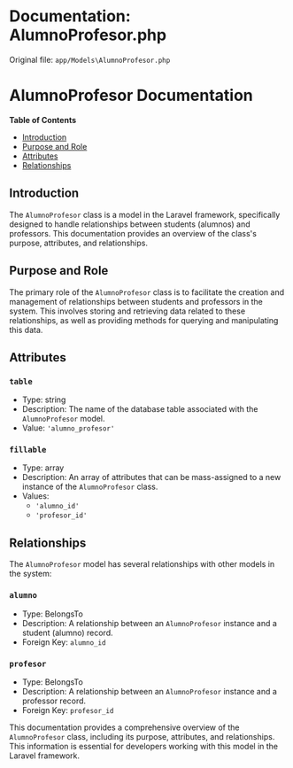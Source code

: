 # Documentation: AlumnoProfesor.php

Original file: `app/Models\AlumnoProfesor.php`

# AlumnoProfesor Documentation

**Table of Contents**

* [Introduction](#introduction)
* [Purpose and Role](#purpose-and-role)
* [Attributes](#attributes)
* [Relationships](#relationships)

## Introduction

The `AlumnoProfesor` class is a model in the Laravel framework, specifically designed to handle relationships between students (alumnos) and professors. This documentation provides an overview of the class's purpose, attributes, and relationships.

## Purpose and Role

The primary role of the `AlumnoProfesor` class is to facilitate the creation and management of relationships between students and professors in the system. This involves storing and retrieving data related to these relationships, as well as providing methods for querying and manipulating this data.

## Attributes

### `table`

* Type: string
* Description: The name of the database table associated with the `AlumnoProfesor` model.
* Value: `'alumno_profesor'`

### `fillable`

* Type: array
* Description: An array of attributes that can be mass-assigned to a new instance of the `AlumnoProfesor` class.
* Values:
	+ `'alumno_id'`
	+ `'profesor_id'`

## Relationships

The `AlumnoProfesor` model has several relationships with other models in the system:

### `alumno`

* Type: BelongsTo
* Description: A relationship between an `AlumnoProfesor` instance and a student (alumno) record.
* Foreign Key: `alumno_id`

### `profesor`

* Type: BelongsTo
* Description: A relationship between an `AlumnoProfesor` instance and a professor record.
* Foreign Key: `profesor_id`

This documentation provides a comprehensive overview of the `AlumnoProfesor` class, including its purpose, attributes, and relationships. This information is essential for developers working with this model in the Laravel framework.